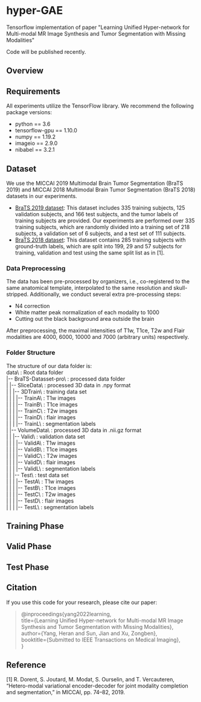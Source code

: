 # hyper-GAE
 Tensorflow implementation of paper "Learning Unified Hyper-network for Multi-modal MR Image Synthesis and Tumor Segmentation with Missing Modalities"

 Code will be published recently.


## Overview


## Requirements
All experiments utilize the TensorFlow library. We recommend the following package versions:
* python == 3.6
* tensorflow-gpu == 1.10.0
* numpy == 1.19.2
* imageio == 2.9.0
* nibabel == 3.2.1


## Dataset
We use the MICCAI 2019 Multimodal Brain Tumor Segmentation (BraTS 2019) and MICCAI 2018 Multimodal Brain Tumor Segmentation (BraTS 2018) datasets in our experiments.
* [BraTS 2019 dataset](https://www.med.upenn.edu/cbica/brats-2019/): This dataset includes 335 training subjects, 125 validation subjects, and 166 test subjects, and the tumor labels of training subjects are provided. Our experiments are performed over 335 training subjects, which are randomly divided into a training set of 218 subjects, a validation set of 6 subjects, and a test set of 111 subjects.
* [BraTS 2018 dataset](https://www.med.upenn.edu/sbia/brats2018.html): This dataset contains 285 training subjects with ground-truth labels, which are split into 199, 29 and 57 subjects for training, validation and test using the same split list as in [1].


### Data Preprocessing
The data has been pre-processed by organizers, i.e., co-registered to the same anatomical template, interpolated to the same resolution and skull-stripped.
Additionally, we conduct several extra pre-processing steps:
* N4 correction
* White matter peak normalization of each modality to 1000
* Cutting out the black background area outside the brain

After preprocessing, the maximal intensities of T1w, T1ce, T2w and Flair modalities are 4000, 6000, 10000 and 7000 (arbitrary units) respectively.

### Folder Structure
The structure of our data folder is:<br>
data\    : Root data folder <br>
|-- BraTS-Datasset-pro\      : processed data folder<br>
    |       |-- SliceData\       : processed 3D data in .npy format<br>
    |       |       |-- 3DTrain\       : training data set<br>
    |       |       |       |-- TrainA\       : T1w   images<br>
    |       |       |       |-- TrainB\       : T1ce  images<br>
    |       |       |       |-- TrainC\       : T2w   images<br>
    |       |       |       |-- TrainD\       : flair images<br>
    |       |       |       |-- TrainL\       : segmentation labels<br>
    |       |-- VolumeData\      : processed 3D data in .nii.gz format<br>
    |       |       |-- Valid\         : validation data set<br>
    |       |       |       |-- ValidA\       : T1w   images<br>
    |       |       |       |-- ValidB\       : T1ce  images<br>
    |       |       |       |-- ValidC\       : T2w   images<br>
    |       |       |       |-- ValidD\       : flair images<br>
    |       |       |       |-- ValidL\       : segmentation labels<br>
    |       |       |-- Test\          : test data set<br>
    |       |       |       |-- TestA\        : T1w   images<br>
    |       |       |       |-- TestB\        : T1ce  images<br>
    |       |       |       |-- TestC\        : T2w   images<br>
    |       |       |       |-- TestD\        : flair images<br>
    |       |       |       |-- TestL\        : segmentation labels


## Training Phase


## Valid Phase


## Test Phase



## Citation
If you use this code for your research, please cite our paper:
> @inproceedings{yang2022learning, 
> <br> title={Learning Unified Hyper-network for Multi-modal MR Image Synthesis and Tumor Segmentation with Missing Modalities}, 
> <br> author={Yang, Heran and Sun, Jian and Xu, Zongben},
> <br> booktitle={Submitted to IEEE Transactions on Medical Imaging},
> <br>}



## Reference
[1] R. Dorent, S. Joutard, M. Modat, S. Ourselin, and T. Vercauteren, “Hetero-modal variational encoder-decoder for joint modality completion and segmentation,” in MICCAI, pp. 74–82, 2019.
